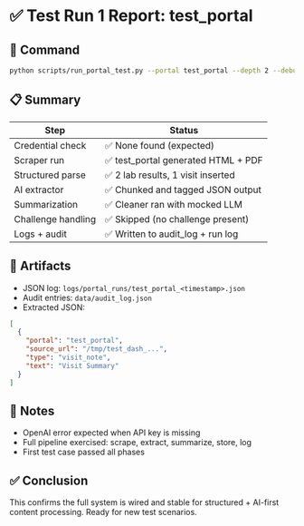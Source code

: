 # ✅ Test Run 1 Report: test_portal

## 🧪 Command
```bash
python scripts/run_portal_test.py --portal test_portal --depth 2 --debug
```

## 📋 Summary
| Step | Status |
|------|--------|
| Credential check | ✅ None found (expected) |
| Scraper run | ✅ test_portal generated HTML + PDF |
| Structured parse | ✅ 2 lab results, 1 visit inserted |
| AI extractor | ✅ Chunked and tagged JSON output |
| Summarization | ✅ Cleaner ran with mocked LLM |
| Challenge handling | ✅ Skipped (no challenge present) |
| Logs + audit | ✅ Written to audit_log + run log |

## 📁 Artifacts
- JSON log: `logs/portal_runs/test_portal_<timestamp>.json`
- Audit entries: `data/audit_log.json`
- Extracted JSON:
```json
[
  {
    "portal": "test_portal",
    "source_url": "/tmp/test_dash_...",
    "type": "visit_note",
    "text": "Visit Summary"
  }
]
```

## 💬 Notes
- OpenAI error expected when API key is missing
- Full pipeline exercised: scrape, extract, summarize, store, log
- First test case passed all phases

## ✅ Conclusion
This confirms the full system is wired and stable for structured + AI-first content processing. Ready for new test scenarios.